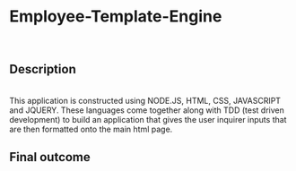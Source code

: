 # Employee-Template-Engine
<br />
<h2>Description</h2>
<br />
This application is constructed using NODE.JS, HTML, CSS, JAVASCRIPT and JQUERY. These languages come together along with TDD (test driven development) to build an application that gives the user inquirer inputs that are then formatted onto the main html page.
<br />
<h2>Final outcome</h2>
<br />
